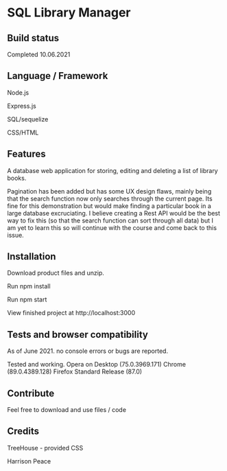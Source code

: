 # SQL Library Manager

## Build status

Completed 10.06.2021

## Language / Framework

Node.js

Express.js

SQL/sequelize

CSS/HTML

## Features
A database web application for storing, editing and deleting a list of library books.

Pagination has been added but has some UX design flaws, mainly being that the search function now only searches through the current page. 
Its fine for this demonstration but would make finding a particular book in a large database excruciating.
I believe creating a Rest API would be the best way to fix this (so that the search function can sort through all data) but I am yet to learn this so will continue with the course and come back to this issue.

## Installation

Download product files and unzip.

Run npm install

Run npm start

View finished project at http://localhost:3000

## Tests and browser compatibility

As of June 2021. no console errors or bugs are reported.

Tested and working. Opera on Desktop (75.0.3969.171) Chrome (89.0.4389.128) Firefox Standard Release (87.0)

## Contribute
Feel free to download and use files / code 

## Credits
TreeHouse - provided CSS

Harrison Peace